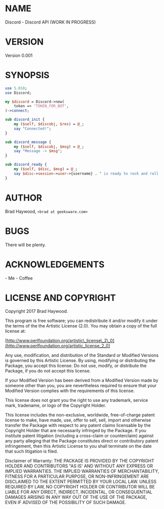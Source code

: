 # NAME

Discord - Discord API (WORK IN PROGRESS)

# VERSION

Version 0.001

# SYNOPSIS

```perl
use 5.010;
use Discord;

my $discord = Discord->new(
    token => 'TOKEN_FOR_BOT',
)->connect;

sub discord_init {
    my ($self, $discobj, $res) = @_;
    say "Connected!";
}

sub discord_message {
    my ($self, $discobj, $msg) = @_;
    say "Message -> $msg";
}

sub discord_ready {
    my ($self, $disc, $msg) = @_;
    say $disc->session->user->{username} . " is ready to rock and roll!";
}
```

# AUTHOR

Brad Haywood, `<brad at geeksware.com>`

# BUGS

There will be plenty.

# ACKNOWLEDGEMENTS

\- Me
\- Coffee

# LICENSE AND COPYRIGHT

Copyright 2017 Brad Haywood.

This program is free software; you can redistribute it and/or modify it
under the terms of the the Artistic License (2.0). You may obtain a
copy of the full license at:

[http://www.perlfoundation.org/artistic\_license\_2\_0](http://www.perlfoundation.org/artistic_license_2_0)

Any use, modification, and distribution of the Standard or Modified
Versions is governed by this Artistic License. By using, modifying or
distributing the Package, you accept this license. Do not use, modify,
or distribute the Package, if you do not accept this license.

If your Modified Version has been derived from a Modified Version made
by someone other than you, you are nevertheless required to ensure that
your Modified Version complies with the requirements of this license.

This license does not grant you the right to use any trademark, service
mark, tradename, or logo of the Copyright Holder.

This license includes the non-exclusive, worldwide, free-of-charge
patent license to make, have made, use, offer to sell, sell, import and
otherwise transfer the Package with respect to any patent claims
licensable by the Copyright Holder that are necessarily infringed by the
Package. If you institute patent litigation (including a cross-claim or
counterclaim) against any party alleging that the Package constitutes
direct or contributory patent infringement, then this Artistic License
to you shall terminate on the date that such litigation is filed.

Disclaimer of Warranty: THE PACKAGE IS PROVIDED BY THE COPYRIGHT HOLDER
AND CONTRIBUTORS "AS IS' AND WITHOUT ANY EXPRESS OR IMPLIED WARRANTIES.
THE IMPLIED WARRANTIES OF MERCHANTABILITY, FITNESS FOR A PARTICULAR
PURPOSE, OR NON-INFRINGEMENT ARE DISCLAIMED TO THE EXTENT PERMITTED BY
YOUR LOCAL LAW. UNLESS REQUIRED BY LAW, NO COPYRIGHT HOLDER OR
CONTRIBUTOR WILL BE LIABLE FOR ANY DIRECT, INDIRECT, INCIDENTAL, OR
CONSEQUENTIAL DAMAGES ARISING IN ANY WAY OUT OF THE USE OF THE PACKAGE,
EVEN IF ADVISED OF THE POSSIBILITY OF SUCH DAMAGE.
